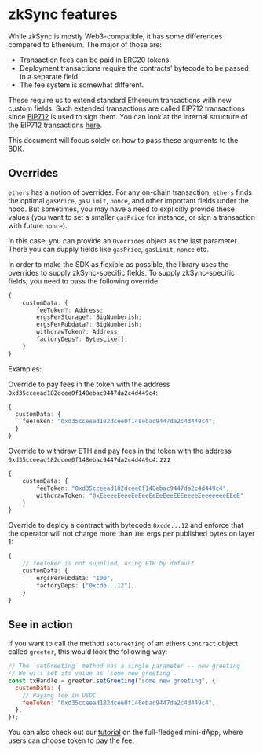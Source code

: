 # zkSync features

While zkSync is mostly Web3-compatible, it has some differences compared to Ethereum. The major of those are:

- Transaction fees can be paid in ERC20 tokens.
- Deployment transactions require the contracts' bytecode to be passed in a separate field.
- The fee system is somewhat different.

These require us to extend standard Ethereum transactions with new custom fields. Such extended transactions are called EIP712 transactions since [EIP712](https://eips.ethereum.org/EIPS/eip-712) is used to sign them. You can look at the internal structure of the EIP712 transactions [here](../api.md#eip712).

This document will focus solely on how to pass these arguments to the SDK.

## Overrides

`ethers` has a notion of overrides. For any on-chain transaction, `ethers` finds the optimal `gasPrice`, `gasLimit`, `nonce`, and other important fields under the hood. But sometimes, you may have a need to explicitly provide these values (you want to set a smaller `gasPrice` for instance, or sign a transaction with future `nonce`).

In this case, you can provide an `Overrides` object as the last parameter. There you can supply fields like `gasPrice`, `gasLimit`, `nonce` etc.

In order to make the SDK as flexible as possible, the library uses the overrides to supply zkSync-specific fields. To supply zkSync-specific fields, you need to pass the following override:

```typescript
{
    customData: {
        feeToken?: Address;
        ergsPerStorage?: BigNumberish;
        ergsPerPubdata?: BigNumberish;
        withdrawToken?: Address;
        factoryDeps?: BytesLike[];
    }
}
```

Examples:

Override to pay fees in the token with the address `0xd35cceead182dcee0f148ebac9447da2c4d449c4`:

```typescript
{
  customData: {
    feeToken: "0xd35cceead182dcee0f148ebac9447da2c4d449c4";
  }
}
```

Override to withdraw ETH and pay fees in the token with the address `0xd35cceead182dcee0f148ebac9447da2c4d449c4`:
zzz

```typescript
{
    customData: {
        feeToken: "0xd35cceead182dcee0f148ebac9447da2c4d449c4",
        withdrawToken: "0xEeeeeEeeeEeEeeEeEeEeeEEEeeeeEeeeeeeeEEeE"
    }
}
```

Override to deploy a contract with bytecode `0xcde...12` and enforce that the operator will not charge more than `100` ergs per published bytes on layer 1:

```typescript
{
    // feeToken is not supplied, using ETH by default
    customData: {
        ergsPerPubdata: "100",
        factoryDeps: ["0xcde...12"],
    }
}
```

## See in action

If you want to call the method `setGreeting` of an ethers `Contract` object called `greeter`, this would look the following way:

```javascript
// The `setGreeting` method has a single parameter -- new greeting
// We will set its value as `some new greeting`.
const txHandle = greeter.setGreeting("some new greeting", {
  customData: {
    // Paying fee in USDC
    feeToken: "0xd35cceead182dcee0f148ebac9447da2c4d449c4",
  },
});
```

You can also check out our [tutorial](../../dev/guide/hello-world.md) on the full-fledged mini-dApp, where users can choose token to pay the fee.

